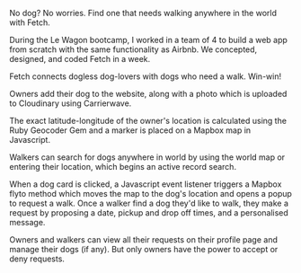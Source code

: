 No dog? No worries. Find one that needs walking anywhere in the world with Fetch.

During the Le Wagon bootcamp, I worked in a team of 4 to build a web app from scratch with the same functionality as Airbnb. We concepted, designed, and coded Fetch in a week.

Fetch connects dogless dog-lovers with dogs who need a walk. Win-win!

Owners add their dog to the website, along with a photo which is uploaded to Cloudinary using Carrierwave.

The exact latitude-longitude of the owner's location is calculated using the Ruby Geocoder Gem and a marker is placed on a Mapbox map in Javascript.

Walkers can search for dogs anywhere in world by using the world map or entering their location, which begins an active record search.

When a dog card is clicked, a Javascript event listener triggers a Mapbox flyto method which moves the map to the dog's location and opens a popup to request a walk. Once a walker find a dog they'd like to walk, they make a request by proposing a date, pickup and drop off times, and a personalised message.

Owners and walkers can view all their requests on their profile page and manage their dogs (if any). But only owners have the power to accept or deny requests.
